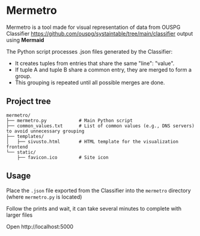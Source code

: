 # Mermetro

Mermetro is a tool made for visual representation of data from OUSPG Classifier https://github.com/ouspg/systaintable/tree/main/classifier output using **Mermaid**

The Python script processes .json files generated by the Classifier:
* It creates tuples from entries that share the same "line": "value".
* If tuple A and tuple B share a common entry, they are merged to form a group.
* This grouping is repeated until all possible merges are done.


## Project tree

```
mermetro/
├── mermetro.py            # Main Python script
├── common_values.txt      # List of common values (e.g., DNS servers) to avoid unnecessary grouping
├── templates/
│   ├── sivusto.html       # HTML template for the visualization frontend
└── static/
    ├── favicon.ico        # Site icon
```

## Usage

 Place the `.json` file exported from the Classifier into the `mermetro` directory (where `mermetro.py` is located)

Follow the prints and wait, it can take several minutes to complete with larger files

Open http://localhost:5000
